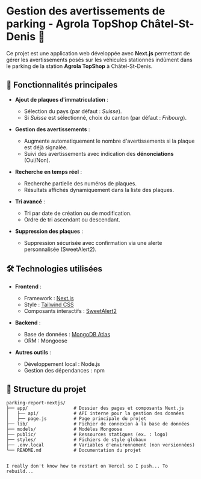 # Gestion des avertissements de parking - Agrola TopShop Châtel-St-Denis 🚗

Ce projet est une application web développée avec **Next.js** permettant de gérer les avertissements posés sur les véhicules stationnés indûment dans le parking de la station **Agrola TopShop** à Châtel-St-Denis.

## 🚀 Fonctionnalités principales

- **Ajout de plaques d'immatriculation** :
  - Sélection du pays (par défaut : *Suisse*).
  - Si *Suisse* est sélectionné, choix du canton (par défaut : *Fribourg*).

- **Gestion des avertissements** :
  - Augmente automatiquement le nombre d'avertissements si la plaque est déjà signalée.
  - Suivi des avertissements avec indication des **dénonciations** (Oui/Non).

- **Recherche en temps réel** :
  - Recherche partielle des numéros de plaques.
  - Résultats affichés dynamiquement dans la liste des plaques.

- **Tri avancé** :
  - Tri par date de création ou de modification.
  - Ordre de tri ascendant ou descendant.

- **Suppression des plaques** :
  - Suppression sécurisée avec confirmation via une alerte personnalisée (SweetAlert2).

## 🛠️ Technologies utilisées

- **Frontend** :
  - Framework : [Next.js](https://nextjs.org/)
  - Style : [Tailwind CSS](https://tailwindcss.com/)
  - Composants interactifs : [SweetAlert2](https://sweetalert2.github.io/)

- **Backend** :
  - Base de données : [MongoDB Atlas](https://www.mongodb.com/atlas/database)
  - ORM : Mongoose

- **Autres outils** :
  - Développement local : Node.js
  - Gestion des dépendances : npm

## 📂 Structure du projet

```plaintext
parking-report-nextjs/
├── app/                 # Dossier des pages et composants Next.js
│   ├── api/             # API interne pour la gestion des données
│   ├── page.js          # Page principale du projet
├── lib/                 # Fichier de connexion à la base de données
├── models/              # Modèles Mongoose
├── public/              # Ressources statiques (ex. : logo)
├── styles/              # Fichiers de style globaux
├── .env.local           # Variables d'environnement (non versionnées)
└── README.md            # Documentation du projet


I really don't know how to restart on Vercel so I push... To rebuild...